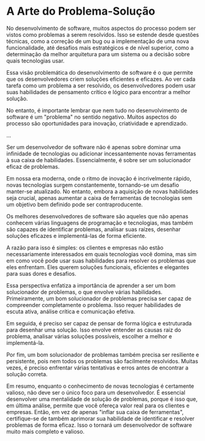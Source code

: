 # A Arte do Problema-Solução

No desenvolvimento de software, muitos aspectos do processo podem ser vistos como problemas a serem resolvidos. Isso se
estende desde questões técnicas, como a correção de um bug ou a implementação de uma nova funcionalidade, até desafios
mais estratégicos e de nível superior, como a determinação da melhor arquitetura para um sistema ou a decisão sobre quais
tecnologias usar.

Essa visão problemática do desenvolvimento de software é o que permite que os desenvolvedores criem soluções eficientes
e eficazes. Ao ver cada tarefa como um problema a ser resolvido, os desenvolvedores podem usar suas habilidades de pensamento
crítico e lógico para encontrar a melhor solução.

No entanto, é importante lembrar que nem tudo no desenvolvimento de software é um "problema" no sentido negativo.
Muitos aspectos do processo são oportunidades para inovação, criatividade e aprendizado.

...

Ser um desenvolvedor de software não é apenas sobre dominar uma infinidade de tecnologias ou adicionar incessantemente
novas ferramentas à sua caixa de habilidades. Essencialmente, é sobre ser um solucionador eficaz de problemas.

Em nossa era moderna, onde o ritmo de inovação é incrivelmente rápido, novas tecnologias surgem constantemente, tornando-se
um desafio manter-se atualizado. No entanto, embora a aquisição de novas habilidades seja crucial, apenas aumentar a
caixa de ferramentas de tecnologias sem um objetivo bem definido pode ser contraproducente.

Os melhores desenvolvedores de software são aqueles que não apenas conhecem várias linguagens de programação e tecnologias,
mas também são capazes de identificar problemas, analisar suas raízes, desenhar soluções eficazes e implementá-las de
forma eficiente.

A razão para isso é simples: os clientes e empresas não estão necessariamente interessados em quais tecnologias você domina,
mas sim em como você pode usar suas habilidades para resolver os problemas que eles enfrentam. Eles querem soluções funcionais,
eficientes e elegantes para suas dores e desafios.

Essa perspectiva enfatiza a importância de aprender a ser um bom solucionador de problemas, o que envolve várias habilidades.
Primeiramente, um bom solucionador de problemas precisa ser capaz de compreender completamente o problema. Isso requer
habilidades de escuta ativa, análise crítica e comunicação efetiva.

Em seguida, é preciso ser capaz de pensar de forma lógica e estruturada para desenhar uma solução. Isso envolve entender
as causas raiz do problema, analisar várias soluções possíveis, escolher a melhor e implementá-la.

Por fim, um bom solucionador de problemas também precisa ser resiliente e persistente, pois nem todos os problemas são
facilmente resolvidos. Muitas vezes, é preciso enfrentar várias tentativas e erros antes de encontrar a solução correta.

Em resumo, enquanto o conhecimento de novas tecnologias é certamente valioso, não deve ser o único foco para um desenvolvedor.
É essencial desenvolver uma mentalidade de solução de problemas, porque é isso que, em última análise, permite que você
ofereça valor real para os clientes e empresas. Então, em vez de apenas "inflar sua caixa de ferramentas", certifique-se
de também aprimorar sua habilidade de identificar e resolver problemas de forma eficaz. Isso o tornará um desenvolvedor
de software muito mais completo e valioso.
